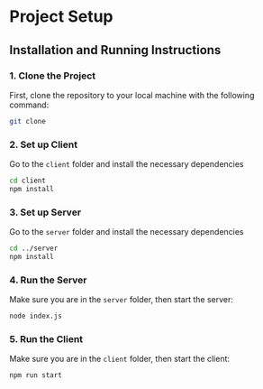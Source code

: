# Project Setup

## Installation and Running Instructions

### 1. Clone the Project

First, clone the repository to your local machine with the following command:

```bash
git clone
```

### 2. Set up Client
Go to the `client` folder and install the necessary dependencies
```bash
cd client
npm install
```
### 3. Set up Server
Go to the `server` folder and install the necessary dependencies
```bash
cd ../server
npm install
```

### 4. Run the Server
Make sure you are in the `server` folder, then start the server:
```bash
node index.js
```

### 5. Run the Client
Make sure you are in the `client` folder, then start the client:
```bash
npm run start
```




